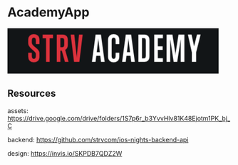 # AcademyApp
![](logo.png)


## Resources 

assets: https://drive.google.com/drive/folders/1S7p6r_b3YvvHlv81K48Ejotm1PK_bj_C

backend: https://github.com/strvcom/ios-nights-backend-api

design: https://invis.io/SKPDB7QDZ2W
